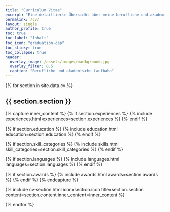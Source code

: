 ```yaml
---
title: "Curriculum Vitae"
excerpt: "Eine detaillierte Übersicht über meine berufliche und akademische Laufbahn."
permalink: /cv/
layout: single
author_profile: true
toc: true
toc_label: "Inhalt"
toc_icon: "graduation-cap"
toc_sticky: true
toc_collapse: true
header:
  overlay_image: /assets/images/background.jpg
  overlay_filter: 0.5
  caption: "Berufliche und akademische Laufbahn"
---
```


<style>
/* Stelle sicher, dass die Anker-Links korrekt funktionieren */
.section-anchor {
  display: block;
  position: relative;
  top: -100px;
  visibility: hidden;
}
</style>

{% for section in site.data.cv %}
<span id="{{ section.section | slugify }}" class="section-anchor"></span>
## <i class="fas fa-{{ section.icon }}"></i> {{ section.section }}

{% capture inner_content %}
  {% if section.experiences %}
    {% include experiences.html experiences=section.experiences %}
  {% endif %}

  {% if section.education %}
    {% include education.html education=section.education %}
  {% endif %}

  {% if section.skill_categories %}
    {% include skills.html skill_categories=section.skill_categories %}
  {% endif %}

  {% if section.languages %}
    {% include languages.html languages=section.languages %}
  {% endif %}

  {% if section.awards %}
    {% include awards.html awards=section.awards %}
  {% endif %}
{% endcapture %}

{% include cv-section.html 
  icon=section.icon 
  title=section.section 
  content=section.content 
  inner_content=inner_content %}

{% endfor %} 